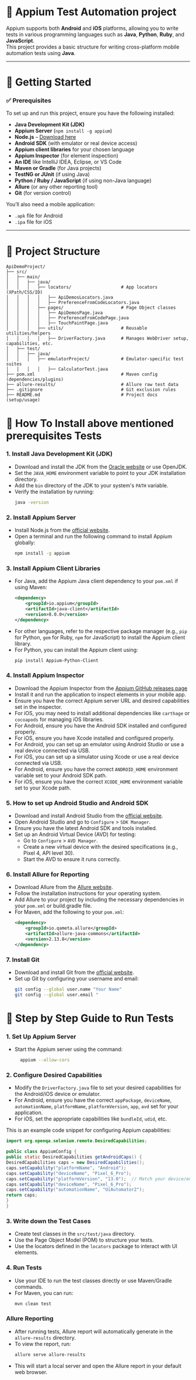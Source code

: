 # 📱 Appium Test Automation project

Appium supports both **Android** and **iOS** platforms, allowing you to write tests in various programming languages such as **Java**, **Python**, **Ruby**, and **JavaScript**.  
This project provides a basic structure for writing cross-platform mobile automation tests using **Java**.

--------------------------------------------------------------------

# 🚀 Getting Started

### ✅ Prerequisites

To set up and run this project, ensure you have the following installed:

- **Java Development Kit (JDK)**
- **Appium Server** (`npm install -g appium`)
- **Node.js** – [Download here](https://nodejs.org/)
- **Android SDK** (with emulator or real device access)
- **Appium client libraries** for your chosen language
- **Appium Inspector** (for element inspection)
- **An IDE** like IntelliJ IDEA, Eclipse, or VS Code
- **Maven or Gradle** (for Java projects)
- **TestNG or JUnit** (if using Java)
- **Python / Ruby / JavaScript** (if using non-Java language)
- **Allure** (or any other reporting tool)
- **Git** (for version control)

You’ll also need a mobile application:
- `.apk` file for Android
- `.ipa` file for iOS

----------------------------------------------------------------------

# 📂 Project Structure

```
ApiDemoProject/
├── src/ 
│   ├── main/
│   │   ├── java/
│   │   │   ├── locators/                   # App locators (XPath/CSS/ID)
│   │   │   │   ├── ApiDemosLocators.java             
│   │   │   │   ├── PreferenceFromCodeLocators.java   
│   │   │   ├── pages/                      # Page Object classes
│   │   │   │   ├── ApiDemosPage.java                   
│   │   │   │   ├── PreferenceFromCodePage.java         
│   │   │   │   ├── TouchPaintPage.java                 
│   │   │   ├── utils/                      # Reusable utilities/helpers
│   │   │   │   ├── DriverFactory.java      # Manages WebDriver setup, capabilities, etc.        
│   ├── test/
│   │   ├── java/   
│   │   │   ├── emulatorProject/            # Emulator-specific test suites           
│   │   │   │   ├── CalculatorTest.java                   
├── pom.xml                                 # Maven config (dependencies/plugins)
├── allure-results/                         # Allure raw test data
├── .gitignore                              # Git exclusion rules
├── README.md                               # Project docs (setup/usage)
```

# 🚀 How To Install above mentioned prerequisites Tests

### 1. Install Java Development Kit (JDK)
- Download and install the JDK from the [Oracle website](https://www.oracle.com/java/technologies/javase-jdk11-downloads.html) or use OpenJDK.
- Set the `JAVA_HOME` environment variable to point to your JDK installation directory.
- Add the `bin` directory of the JDK to your system's `PATH` variable.
- Verify the installation by running:
  ```bash
  java -version
  ```
### 2. Install Appium Server
- Install Node.js from the [official website](https://nodejs.org/).
- Open a terminal and run the following command to install Appium globally:
  ```bash
  npm install -g appium
  ```
### 3. Install Appium Client Libraries
- For Java, add the Appium Java client dependency to your `pom.xml` if using Maven:
  ```xml
  <dependency>
      <groupId>io.appium</groupId>
      <artifactId>java-client</artifactId>
      <version>8.0.0</version>
  </dependency>
  ```
- For other languages, refer to the respective package manager (e.g., `pip` for Python, `gem` for Ruby, `npm` for JavaScript) to install the Appium client library.
- For Python, you can install the Appium client using:
  ```bash
  pip install Appium-Python-Client
  ```
### 4. Install Appium Inspector
- Download the Appium Inspector from the [Appium GitHub releases page](https://github.com/appium/appium-inspector/releases)
- Install it and run the application to inspect elements in your mobile app.
- Ensure you have the correct Appium server URL and desired capabilities set in the inspector.
- For iOS, you may need to install additional dependencies like `carthage` or `cocoapods` for managing iOS libraries.
- For Android, ensure you have the Android SDK installed and configured properly.
- For iOS, ensure you have Xcode installed and configured properly.
- For Android, you can set up an emulator using Android Studio or use a real device connected via USB.
- For iOS, you can set up a simulator using Xcode or use a real device connected via USB.
- For Android, ensure you have the correct `ANDROID_HOME` environment variable set to your Android SDK path.
- For iOS, ensure you have the correct `XCODE_HOME` environment variable set to your Xcode path.

### 5. How to set up Android Studio and Android SDK
- Download and install Android Studio from the [official website](https://developer.android.com/studio).
- Open Android Studio and go to `Configure` > `SDK Manager`.
- Ensure you have the latest Android SDK and tools installed.
- Set up an Android Virtual Device (AVD) for testing:
  - Go to `Configure` > `AVD Manager`.
  - Create a new virtual device with the desired specifications (e.g., Pixel 4, API level 30).
  - Start the AVD to ensure it runs correctly.

### 6. Install Allure for Reporting
- Download Allure from the [Allure website](https://allurereport.org/docs/install/).
- Follow the installation instructions for your operating system.
- Add Allure to your project by including the necessary dependencies in your `pom.xml` or build.gradle file.
- For Maven, add the following to your `pom.xml`:
  ```xml
  <dependency>
      <groupId>io.qameta.allure</groupId>
      <artifactId>allure-java-commons</artifactId>
      <version>2.13.8</version>
  </dependency>
  ```
### 7. Install Git
- Download and install Git from the [official website](https://git-scm.com/downloads).
- Set up Git by configuring your username and email:
  ```bash
  git config --global user.name "Your Name"
  git config --global user.email "

# 🚀 Step by Step Guide to Run Tests

### 1. Set Up Appium Server
- Start the Appium server using the command:
  ```bash
    appium --allow-cors
    ```
### 2. Configure Desired Capabilities 
- Modify the `DriverFactory.java` file to set your desired capabilities for the Android/iOS device or emulator.
- For Android, ensure you have the correct `appPackage`, `deviceName`, `automationName`, `platformName`, `platformVersion`, `app`, `avd` set for your application.
- For iOS, set the appropriate capabilities like `bundleId`, `udid`, etc.

This is an example code snippet for configuring Appium capabilities:

```java
import org.openqa.selenium.remote.DesiredCapabilities;

public class AppiumConfig {
public static DesiredCapabilities getAndroidCaps() {
DesiredCapabilities caps = new DesiredCapabilities();
caps.setCapability("platformName", "Android");
caps.setCapability("deviceName", "Pixel_6_Pro");
caps.setCapability("platformVersion", "13.0");  // Match your device/emulator
caps.setCapability("deviceName", "Pixel_6_Pro");  
caps.setCapability("automationName", "UiAutomator2");
return caps;
}
}

```

### 3. Write down the Test Cases
- Create test classes in the `src/test/java` directory.
- Use the Page Object Model (POM) to structure your tests.
- Use the locators defined in the `locators` package to interact with UI elements.

### 4. Run Tests
- Use your IDE to run the test classes directly or use Maven/Gradle commands.
- For Maven, you can run:
  ```bash
  mvn clean test
  ```
### Allure Reporting
- After running tests, Allure report will automatically generate in the `allure-results` directory.
- To view the report, run:
  ```bash
  allure serve allure-results
  ```
- This will start a local server and open the Allure report in your default web browser.






